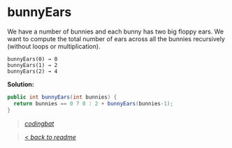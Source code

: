 # bunnyEars

We have a number of bunnies and each bunny has two big floppy ears. We want to compute the total number of ears across all the bunnies recursively (without loops or multiplication).

```
bunnyEars(0) → 0
bunnyEars(1) → 2
bunnyEars(2) → 4
```

**Solution:**

```java
public int bunnyEars(int bunnies) {
  return bunnies == 0 ? 0 : 2 + bunnyEars(bunnies-1);
}
```

> _[codingbat](https://codingbat.com/prob/p183649)_

> [< _back to readme_](FINDREPLACEREADME)